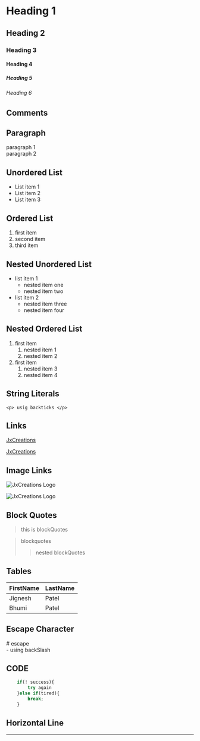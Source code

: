# Heading 1
## Heading 2
### Heading 3
#### Heading 4
##### Heading 5
###### Heading 6

## Comments
<!-- this is comment -->

## Paragraph
paragraph 1  
paragraph 2

## Unordered List
+ List item 1
+ List item 2
+ List item 3

## Ordered List
1. first item
1. second item
1. third item

## Nested Unordered List
+ list item 1
  + nested item one
  + nested item two
+ list item 2
  + nested item three
  + nested item four

## Nested Ordered List
1. first item
   1. nested item 1
   1. nested item 2
1. first item
   1. nested item 3
   1. nested item 4

## String Literals
`<p> usig backticks </p>`   


## Links
[JxCreations]("http:www.jxcreations.in")

<!-- with tooltip -->
[JxCreations]("http:www.jxcreations.in" "Infinitely Creeative Solutions")

## Image Links
![JxCreations Logo](./images/logo.png)

<!-- with tooltip -->
![JxCreations Logo](./images/logo.png "image not placed")

## Block Quotes
> this is blockQuotes  

<!-- nested blockquotes -->
>blockquotes  
>> nested blockQuotes

## Tables

|   FirstName   | LastName  |  
|---------------|-----------|
|   Jignesh     | Patel     |  
|   Bhumi       | Patel     |  

## Escape Character
\# escape  
\- using backSlash

## CODE

```js
    if(! success){
        try again
    }else if(tired){
        break;
    }
```
## Horizontal Line
---